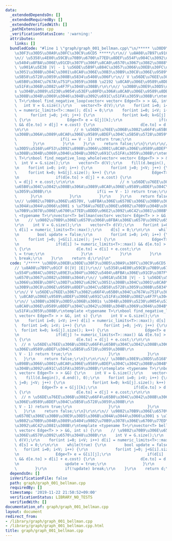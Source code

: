 ```yaml
---
data:
  _extendedDependsOn: []
  _extendedRequiredBy: []
  _extendedVerifiedWith: []
  _pathExtension: cpp
  _verificationStatusIcon: ':warning:'
  attributes:
    links: []
  bundledCode: "#line 1 \"graph/graph_001_bellman.cpp\"\n/***** \u30D9\u30EB\u30DE\
    \u30F3\u30D5\u30A9\u30FC\u30C9\u6CD5 *****/\r\n// \u8A08\u7B97\u91CF O(|V| |E|)\r\
    \n// \u5358\u4E00\u59CB\u70B9\u6700\u77ED\u8DEF\u554F\u984C\u3092\u89E3\u304F\u3002\
    \u5404\u8FBA\u306E\u91CD\u307F\u306F\u8CA0\u6570\u3067\u3082\u3088\u3044\r\n//\
    \ \u901A\u5E38 |V| - 1 \u56DE\u5B9F\u884C\u3057\u3066\u30EB\u30FC\u30D7\u3092\u629C\
    \u3051\u308B\u304C\u3001\u8CA0\u306E\u30B3\u30B9\u30C8\u306E\u9589\u8DEF\u304C\
    \u5B58\u5728\u3059\u308B\u5834\u5408\u306F\r\n// V \u56DE\u76EE\u3067\u3082\u66F4\
    \u65B0\u304C\u767A\u751F\u3059\u308B \u2192 \u8CA0\u306E\u9589\u8DEF\u306E\u691C\
    \u51FA\u306B\u3082\u4F7F\u3048\u308B\r\n\r\n// \u30B0\u30E9\u30D5\u306B\u3001\
    s \u304B\u3089\u5230\u9054\u53EF\u80FD\u306A\u8CA0\u306E\u9589\u8DEF\u304C\u3042\
    \u308B\u304B\u3069\u3046\u304B\u3092\u691C\u51FA\u3059\u308B\r\ntemplate <typename\
    \ T>\r\nbool find_negative_loop(vector< vector< Edge<T> > > &G, int s) {\r\n \
    \   int V = G.size();\r\n    vector<T> d(V);\r\n    for(int i=0; i<V; i++) d[i]\
    \ = numeric_limits<T>::max(); d[s] = 0;\r\n    for(int i=0; i<V; i++) {\r\n  \
    \      for(int j=0; j<V; j++) {\r\n            for(int k=0; k<G[j].size(); k++)\
    \ {\r\n                Edge<T> e = G[j][k];\r\n                if(d[j] != numeric_limits<T>::max()\
    \ && d[e.to] > d[j] + e.cost) {\r\n                    d[e.to] = d[j] + e.cost;\r\
    \n\r\n                    // n \u56DE\u76EE\u306B\u3082\u66F4\u65B0\u304C\u3042\
    \u308B\u306A\u3089\u8CA0\u306E\u9589\u8DEF\u304C\u5B58\u5728\u3059\u308B\r\n \
    \                   if(i == V - 1) return true;\r\n                }\r\n     \
    \       }\r\n        }\r\n    }\r\n    return false;\r\n}\r\n\r\n// \u30B0\u30E9\
    \u30D5\u5168\u4F53\u3092\u898B\u3066\u3001\u8CA0\u306E\u9589\u8DEF\u304C\u3042\
    \u308B\u304B\u3069\u3046\u304B\u3092\u691C\u51FA\u3059\u308B\r\ntemplate <typename\
    \ T>\r\nbool find_negative_loop_whole(vector< vector< Edge<T> > > &G) {\r\n  \
    \  int V = G.size();\r\n    vector<T> d(V);\r\n    fill(d.begin(), d.end(), 0);\r\
    \n    for(int i=0; i<V; i++) {\r\n        for(int j=0; j<V; j++) {\r\n       \
    \     for(int k=0; k<G[j].size(); k++) {\r\n                Edge<T> e = G[j][k];\r\
    \n                if(d[e.to] > d[j] + e.cost) {\r\n                    d[e.to]\
    \ = d[j] + e.cost;\r\n\r\n                    // n \u56DE\u76EE\u306B\u3082\u66F4\
    \u65B0\u304C\u3042\u308B\u306A\u3089\u8CA0\u306E\u9589\u8DEF\u304C\u5B58\u5728\
    \u3059\u308B\r\n                    if(i == V - 1) return true;\r\n          \
    \      }\r\n            }\r\n        }\r\n    }\r\n    return false;\r\n}\r\n\r\
    \n// \u9802\u70B9\u306E\u6570V, \u8FBA\u306E\u6570E\u306E\u30B0\u30E9\u30D5\u306B\
    \u304A\u3044\u3066\u3001 s \u756A\u76EE\u306E\u9802\u70B9\u304B\u3089\u5404\u9802\
    \u70B9\u3078\u306E\u6700\u77ED\u8DDD\u96E2\u3092\u6C42\u3081\u308B\r\ntemplate\
    \ <typename T>\r\nvector<T> bellman(vector< vector< Edge<T> > > &G, int s) {\r\
    \n    // \u9802\u70B9\u306E\u6570\u3068\u8FBA\u306E\u6570\u3092\u6570\u3048\u308B\
    \r\n    int V = G.size();\r\n    vector<T> d(V);\r\n    for(int i=0; i<V; i++)\
    \ d[i] = numeric_limits<T>::max();\r\n    d[s] = 0;\r\n\r\n    while(true) {\r\
    \n        bool update = false;\r\n        for(int i=0; i<V; i++) {\r\n       \
    \     for(int j=0; j<G[i].size(); j++) {\r\n                Edge<T> e = G[i][j];\r\
    \n                if(d[i] != numeric_limits<T>::max() && d[e.to] > d[i] + e.cost)\
    \ {\r\n                    d[e.to] = d[i] + e.cost;\r\n                    update\
    \ = true;\r\n                }\r\n            }\r\n        }\r\n        if(!update)\
    \ break;\r\n    }\r\n    return d;\r\n}\n"
  code: "/***** \u30D9\u30EB\u30DE\u30F3\u30D5\u30A9\u30FC\u30C9\u6CD5 *****/\r\n\
    // \u8A08\u7B97\u91CF O(|V| |E|)\r\n// \u5358\u4E00\u59CB\u70B9\u6700\u77ED\u8DEF\
    \u554F\u984C\u3092\u89E3\u304F\u3002\u5404\u8FBA\u306E\u91CD\u307F\u306F\u8CA0\
    \u6570\u3067\u3082\u3088\u3044\r\n// \u901A\u5E38 |V| - 1 \u56DE\u5B9F\u884C\u3057\
    \u3066\u30EB\u30FC\u30D7\u3092\u629C\u3051\u308B\u304C\u3001\u8CA0\u306E\u30B3\
    \u30B9\u30C8\u306E\u9589\u8DEF\u304C\u5B58\u5728\u3059\u308B\u5834\u5408\u306F\
    \r\n// V \u56DE\u76EE\u3067\u3082\u66F4\u65B0\u304C\u767A\u751F\u3059\u308B \u2192\
    \ \u8CA0\u306E\u9589\u8DEF\u306E\u691C\u51FA\u306B\u3082\u4F7F\u3048\u308B\r\n\
    \r\n// \u30B0\u30E9\u30D5\u306B\u3001s \u304B\u3089\u5230\u9054\u53EF\u80FD\u306A\
    \u8CA0\u306E\u9589\u8DEF\u304C\u3042\u308B\u304B\u3069\u3046\u304B\u3092\u691C\
    \u51FA\u3059\u308B\r\ntemplate <typename T>\r\nbool find_negative_loop(vector<\
    \ vector< Edge<T> > > &G, int s) {\r\n    int V = G.size();\r\n    vector<T> d(V);\r\
    \n    for(int i=0; i<V; i++) d[i] = numeric_limits<T>::max(); d[s] = 0;\r\n  \
    \  for(int i=0; i<V; i++) {\r\n        for(int j=0; j<V; j++) {\r\n          \
    \  for(int k=0; k<G[j].size(); k++) {\r\n                Edge<T> e = G[j][k];\r\
    \n                if(d[j] != numeric_limits<T>::max() && d[e.to] > d[j] + e.cost)\
    \ {\r\n                    d[e.to] = d[j] + e.cost;\r\n\r\n                  \
    \  // n \u56DE\u76EE\u306B\u3082\u66F4\u65B0\u304C\u3042\u308B\u306A\u3089\u8CA0\
    \u306E\u9589\u8DEF\u304C\u5B58\u5728\u3059\u308B\r\n                    if(i ==\
    \ V - 1) return true;\r\n                }\r\n            }\r\n        }\r\n \
    \   }\r\n    return false;\r\n}\r\n\r\n// \u30B0\u30E9\u30D5\u5168\u4F53\u3092\
    \u898B\u3066\u3001\u8CA0\u306E\u9589\u8DEF\u304C\u3042\u308B\u304B\u3069\u3046\
    \u304B\u3092\u691C\u51FA\u3059\u308B\r\ntemplate <typename T>\r\nbool find_negative_loop_whole(vector<\
    \ vector< Edge<T> > > &G) {\r\n    int V = G.size();\r\n    vector<T> d(V);\r\n\
    \    fill(d.begin(), d.end(), 0);\r\n    for(int i=0; i<V; i++) {\r\n        for(int\
    \ j=0; j<V; j++) {\r\n            for(int k=0; k<G[j].size(); k++) {\r\n     \
    \           Edge<T> e = G[j][k];\r\n                if(d[e.to] > d[j] + e.cost)\
    \ {\r\n                    d[e.to] = d[j] + e.cost;\r\n\r\n                  \
    \  // n \u56DE\u76EE\u306B\u3082\u66F4\u65B0\u304C\u3042\u308B\u306A\u3089\u8CA0\
    \u306E\u9589\u8DEF\u304C\u5B58\u5728\u3059\u308B\r\n                    if(i ==\
    \ V - 1) return true;\r\n                }\r\n            }\r\n        }\r\n \
    \   }\r\n    return false;\r\n}\r\n\r\n// \u9802\u70B9\u306E\u6570V, \u8FBA\u306E\
    \u6570E\u306E\u30B0\u30E9\u30D5\u306B\u304A\u3044\u3066\u3001 s \u756A\u76EE\u306E\
    \u9802\u70B9\u304B\u3089\u5404\u9802\u70B9\u3078\u306E\u6700\u77ED\u8DDD\u96E2\
    \u3092\u6C42\u3081\u308B\r\ntemplate <typename T>\r\nvector<T> bellman(vector<\
    \ vector< Edge<T> > > &G, int s) {\r\n    // \u9802\u70B9\u306E\u6570\u3068\u8FBA\
    \u306E\u6570\u3092\u6570\u3048\u308B\r\n    int V = G.size();\r\n    vector<T>\
    \ d(V);\r\n    for(int i=0; i<V; i++) d[i] = numeric_limits<T>::max();\r\n   \
    \ d[s] = 0;\r\n\r\n    while(true) {\r\n        bool update = false;\r\n     \
    \   for(int i=0; i<V; i++) {\r\n            for(int j=0; j<G[i].size(); j++) {\r\
    \n                Edge<T> e = G[i][j];\r\n                if(d[i] != numeric_limits<T>::max()\
    \ && d[e.to] > d[i] + e.cost) {\r\n                    d[e.to] = d[i] + e.cost;\r\
    \n                    update = true;\r\n                }\r\n            }\r\n\
    \        }\r\n        if(!update) break;\r\n    }\r\n    return d;\r\n}"
  dependsOn: []
  isVerificationFile: false
  path: graph/graph_001_bellman.cpp
  requiredBy: []
  timestamp: '2019-11-22 21:50:52+09:00'
  verificationStatus: LIBRARY_NO_TESTS
  verifiedWith: []
documentation_of: graph/graph_001_bellman.cpp
layout: document
redirect_from:
- /library/graph/graph_001_bellman.cpp
- /library/graph/graph_001_bellman.cpp.html
title: graph/graph_001_bellman.cpp
---
```


